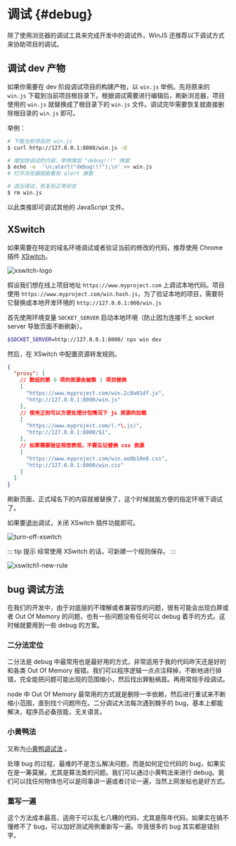 # 调试 {#debug}

除了使用浏览器的调试工具来完成开发中的调试外，WinJS 还推荐以下调试方式来协助项目的调试。

## 调试 dev 产物

如果你需要在 dev 阶段调试项目的构建产物，以 `win.js` 举例。先将原来的 `win.js` 下载到当前项目根目录下。根据调试需要进行编辑后，刷新浏览器，项目使用的 `win.js` 就替换成了根目录下的 `win.js` 文件。调试完毕需要恢复就直接删除根目录的 `win.js` 即可。

举例：
```bash
# 下载当前项目的 win.js
$ curl http://127.0.0.1:8000/win.js -O

# 增加想调试的内容，举例增加 "debug!!!" 弹窗
$ echo -e  '\n;alert("debug!!!");\n' >> win.js
# 打开浏览器就能看到 alert 弹窗

# 退出调试，恢复到正常状态
$ rm win.js
```

以此类推即可调试其他的 JavaScript 文件。

## XSwitch

如果需要在特定的域名环境调试或者验证当前的修改的代码，推荐使用 Chrome 插件 [XSwitch](https://chrome.google.com/webstore/detail/xswitch/idkjhjggpffolpidfkikidcokdkdaogg)。


![xswitch-logo](/images/guide/xswitch.png)


假设我们想在线上项目地址 `https://www.myproject.com` 上调试本地代码。项目使用 `https://www.myproject.com/win.hash.js`，为了验证本地的项目，需要将它替换成本地开发环境的 `http://127.0.0.1:000/win.js`

首先使用环境变量 `SOCKET_SERVER` 启动本地环境（防止因为连接不上 socket server 导致页面不断刷新）。
```bash
$SOCKET_SERVER=http://127.0.0.1:8000/ npx win dev
```

然后，在 XSwitch 中配置资源转发规则。
```json
{
  "proxy": [
    // 数组的第 0 项的资源会被第 1 项目替换
    [
      "https://www.myproject.com/win.2c8a01df.js",
      "http://127.0.0.1:8000/win.js"
    ],
    // 使用正则可以方便处理分包情况下 js 资源的加载
    [
      "https://www.myproject.com/(.*\.js)",
      "http://127.0.0.1:8000/$1",
    ],
    // 如果需要验证视觉表现，不要忘记替换 css 资源
    [
      "https://www.myproject.com/win.ae8b10e0.css",
      "http://127.0.0.1:8000/win.css"
    ]
  ]
}
```

刷新页面，正式域名下的内容就被替换了，这个时候就能方便的指定环境下调试了。

如果要退出调试，关闭 XSwitch 插件功能即可。

![turn-off-xswitch](/images/guide/turn-off-xswitch.png)

::: tip 提示
经常使用 XSwitch 的话，可新建一个规则保存。
:::

![xswitch1-new-rule](/images/guide/xswitch1.png)
  

## bug 调试方法

在我们的开发中，由于对底层的不理解或者兼容性的问题，很有可能会出现白屏或者 Out Of Memory 的问题，也有一些问题没有任何可以 debug 着手的方式。这时候就要用到一些 debug 的方案。

### 二分法定位

二分法是 debug 中最常用也是最好用的方式，非常适用于我的代码昨天还是好的和各类 Out Of Memory 报错。我们可以程序逻辑一点点注释掉，不断地进行排错，完全能把问题可能出现的范围缩小，然后找出罪魁祸首。再用常规手段调试。

node 中 Out Of Memory 最常用的方式就是删除一半依赖，然后进行重试来不断缩小范围，直到找个问题所在。二分调试大法每次遇到棘手的 bug，基本上都能解决，程序员必备技能，无关语言。

### 小黄鸭法

又称为[小黄鸭调试法](https://zh.wikipedia.org/zh-hans/%E5%B0%8F%E9%BB%84%E9%B8%AD%E8%B0%83%E8%AF%95%E6%B3%95) 。

处理 bug 的过程，最难的不是怎么解决问题，而是如何定位代码的 bug，如果实在是一筹莫展，尤其是算法类的问题。我们可以通过小黄鸭法来进行 debug。我们可以找任何物体也可以是同事讲一遍或者讨论一遍，当然上网发帖也是好方式。


### 重写一遍

这个方法成本最高，适用于可以乱七八糟的代码，尤其是陈年代码，如果实在搞不懂修不了 bug，可以加好测试用例重新写一遍。毕竟很多的 bug 其实都是错别字。
